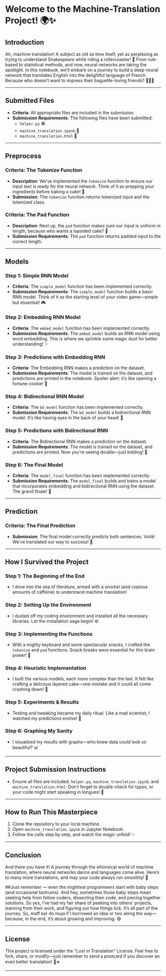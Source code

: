 
# Welcome to the **Machine-Translation** Project! 🌍✨

## Introduction

Ah, machine translation! A subject as old as time itself, yet as perplexing as trying to understand Shakespeare while riding a rollercoaster! 🎢 From rule-based to statistical methods, and now, neural networks are taking the spotlight. In this notebook, we’ll embark on a journey to build a deep neural network that translates English into the delightful language of French. Because who doesn’t want to impress their baguette-loving friends? 🥖🇫🇷

---

## Submitted Files

- **Criteria**: All appropriate files are included in the submission.
- **Submission Requirements**: The following files have been submitted:
  - `helper.py` 🛠️
  - `machine_translation.ipynb` 📓
  - `machine_translation.html` 📄

---

## Preprocess

### Criteria: The Tokenize Function
- **Description**: We’ve implemented the `tokenize` function to ensure our input text is ready for the neural network. Think of it as prepping your ingredients before baking a cake! 🎂
- **Submission**: The `tokenize` function returns tokenized input and the tokenized class.

### Criteria: The Pad Function
- **Description**: Next up, the `pad` function makes sure our input is uniform in length, because who wants a lopsided cake? 🍰
- **Submission Requirements**: The `pad` function returns padded input to the correct length.

---

## Models

### Step 1: Simple RNN Model
- **Criteria**: The `simple_model` function has been implemented correctly.
- **Submission Requirements**: The `simple_model` function builds a basic RNN model. Think of it as the starting level of your video game—simple but essential! 🎮

### Step 2: Embedding RNN Model
- **Criteria**: The `embed_model` function has been implemented correctly.
- **Submission Requirements**: The `embed_model` builds an RNN model using word embedding. This is where we sprinkle some magic dust for better understanding! ✨

### Step 3: Predictions with Embedding RNN
- **Criteria**: The Embedding RNN makes a prediction on the dataset.
- **Submission Requirements**: The model is trained on the dataset, and predictions are printed in the notebook. Spoiler alert: it’s like opening a fortune cookie! 🥠

### Step 4: Bidirectional RNN Model
- **Criteria**: The `bd_model` function has been implemented correctly.
- **Submission Requirements**: The `bd_model` builds a bidirectional RNN model. It’s like having eyes in the back of your head! 👀

### Step 5: Predictions with Bidirectional RNN
- **Criteria**: The Bidirectional RNN makes a prediction on the dataset.
- **Submission Requirements**: The model is trained on the dataset, and predictions are printed. Now you’re seeing double—just kidding! 🤹

### Step 6: The Final Model
- **Criteria**: The `model_final` function has been implemented correctly.
- **Submission Requirements**: The `model_final` builds and trains a model that incorporates embedding and bidirectional RNN using the dataset. The grand finale! 🎉

---

## Prediction

### Criteria: The Final Prediction
- **Submission**: The final model correctly predicts both sentences. Voilà! We’ve translated our way to success! 🥳

---

## How I Survived the Project

### Step 1: The Beginning of the End
- I dove into the sea of literature, armed with a snorkel (and copious amounts of caffeine) to understand machine translation!

### Step 2: Setting Up the Environment
- I dusted off my coding environment and installed all the necessary libraries. Let the installation saga begin! ⚙️

### Step 3: Implementing the Functions
- With a mighty keyboard and some spectacular snacks, I crafted the `tokenize` and `pad` functions. Snack breaks were essential for this brain power! 🍿

### Step 4: Heuristic Implementation
- I built the various models, each more complex than the last. It felt like crafting a delicious layered cake—one mistake and it could all come crashing down! 🍰

### Step 5: Experiments & Results
- Testing and tweaking became my daily ritual. Like a mad scientist, I watched my predictions evolve! 🧪

### Step 6: Graphing My Sanity
- I visualized my results with graphs—who knew data could look so beautiful? 📊

---

## Project Submission Instructions
- Ensure all files are included: `helper.py`, `machine_translation.ipynb`, and `machine_translation.html`. Don’t forget to double-check for typos, or your code might start speaking in tongues! 👀

---

## How to Run This Masterpiece
1. Clone the repository to your local machine.
2. Open `machine_translation.ipynb` in Jupyter Notebook.
3. Follow the cells step by step, and watch the magic unfold! ✨

---

## Conclusion
And there you have it! A journey through the whimsical world of machine translation, where neural networks dance and languages come alive. Here’s to many more translations, and may your code always run smoothly! 🍾

##Just remember — even the mightiest programmers start with baby steps (and occasional tantrums). And hey, sometimes those baby steps mean seeking help from fellow coders, dissecting their code, and piecing together solutions. So yes, I’ve had my fair share of peeking into others' projects, learning from their work, and figuring out how things tick. It’s all part of the journey. So, maff kar do muja if I borrowed an idea or two along the way—because, in the end, it’s about growing and improving. 😅

---

## License

This project is licensed under the "Lost in Translation" License. Feel free to fork, share, or modify—just remember to send a postcard if you discover an even better translation! 🥳✈️

---
